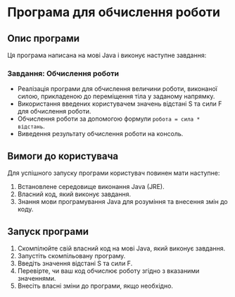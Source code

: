 # Програма для обчислення роботи

## Опис програми
Ця програма написана на мові Java і виконує наступне завдання:

### Завдання: Обчислення роботи
- Реалізація програми для обчислення величини роботи, виконаної силою, прикладеною до переміщення тіла у заданому напрямку.
- Використання введених користувачем значень відстані S та сили F для обчислення роботи.
- Обчислення роботи за допомогою формули `робота = сила * відстань`.
- Виведення результату обчислення роботи на консоль.

## Вимоги до користувача
Для успішного запуску програми користувач повинен мати наступне:

1. Встановлене середовище виконання Java (JRE).
2. Власний код, який виконує завдання.
3. Знання мови програмування Java для розуміння та внесення змін до коду.

## Запуск програми
1. Скомпілюйте свій власний код на мові Java, який виконує завдання.
2. Запустіть скомпільовану програму.
3. Введіть значення відстані S та сили F.
4. Перевірте, чи ваш код обчислює роботу згідно з вказаними значеннями.
5. Внесіть власні зміни до програми, якщо необхідно.
